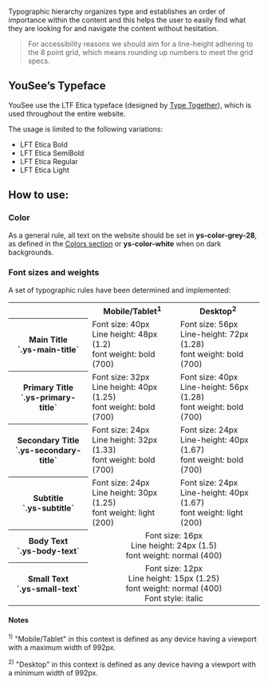 Typographic hierarchy organizes type and establishes an order of importance within the content and this helps the user to easily find what they are looking for and navigate the content without hesitation.

> For accessibility reasons we should aim for a line-height adhering to the 8 point grid, which means rounding up numbers to meet the grid specs.

## YouSee’s Typeface
YouSee use the LTF Etica typeface (designed by [Type Together](https://www.type-together.com/)), which is used throughout the entire website.

The usage is limited to the following variations:
- LFT Etica Bold
- LFT Etica SemiBold
- LFT Etica Regular
- LFT Etica Light

## How to use:

### Color
As a general rule, all text on the website should be set in **ys-color-grey-28**, as defined in the [Colors section](colors) or **ys-color-white** when on dark backgrounds.

### Font sizes and weights
A set of typographic rules have been determined and implemented:

<table>
  <tr>
    <td></td>
    <th scope="col">Mobile/Tablet<sup>1</sup></th>
    <th scope="col">Desktop<sup>2</sup></th>
  </tr>
  <tr>
    <th scope="row">Main Title<br />`.ys-main-title`</th>
    <td>Font size: 40px<br>Line height: 48px (1.2)<br>font weight: bold (700)</td>
    <td>Font size: 56px<br>Line-height: 72px (1.28)<br>font weight: bold (700)</td>
  </tr>
  <tr>
    <th scope="row">Primary Title<br />`.ys-primary-title`</th>
    <td>Font size: 32px<br>Line height: 40px (1.25)<br>font weight: bold (700)</td>
    <td>Font size: 40px<br>Line-height: 56px (1.28)<br>font weight: bold (700)</td>
  </tr>
  <tr>
    <th scope="row">Secondary Title<br />`.ys-secondary-title`</th>
    <td>Font size: 24px<br>Line height: 32px (1.33)<br>font weight: bold (700)</td>
    <td>Font size: 24px<br>Line-height: 40px (1.67)<br>font weight: bold (700)</td>
  </tr>
  <tr>
    <th scope="row">Subtitle<br />`.ys-subtitle`</th>
    <td>Font size: 24px<br>Line height: 30px (1.25)<br>font weight: light (200)</td>
    <td>Font size: 24px<br>Line-height: 40px (1.67)<br>font weight: light (200)</td>
  </tr>
  <tr>
    <th scope="row">Body Text<br />`.ys-body-text`</th>
    <td colspan="2" style="text-align: center">Font size: 16px<br>Line height: 24px (1.5)<br>font weight: normal (400)</td>
  </tr>
  <tr>
    <th scope="row">Small Text<br />`.ys-small-text`</th>
    <td colspan="2" style="text-align: center">Font size: 12px<br>Line height: 15px (1.25)<br>font weight: normal (400)<br>Font style: italic</td>
</table>

#### Notes
<sup>1)</sup> "Mobile/Tablet" in this context is defined as any device having a viewport with a maximum width of 992px.

<sup>2)</sup> "Desktop" in this context is defined as any device having a viewport with a minimum width of 992px.



